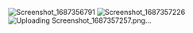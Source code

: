 ![Screenshot_1687356791](https://github.com/nmarcin7/quizzApp/assets/83602541/31ae7f07-cadf-42ca-9cee-3f37c92d442f)
![Screenshot_1687357226](https://github.com/nmarcin7/quizzApp/assets/83602541/10b8a682-1c84-4b58-a663-31e2d006558b)
![Uploading Screenshot_1687357257.png…]()
